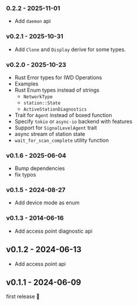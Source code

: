 ### 0.2.2 - 2025-11-01

- Add `daemon` api

### v0.2.1 - 2025-10-31

- Add `Clone` and `Display` derive for some types.

### v0.2.0 - 2025-10-23

- Rust Error types for IWD Operations
- Examples
- Rust Enum types instead of strings
  - `NetworkType`
  - `station::State`
  - `ActiveStationDiagnostics`
- Trait for `Agent` instead of boxed function
- Specify `tokio` or `async-io` backend with features
- Support for `SignalLevelAgent` trait
- async stream of station state
- `wait_for_scan_complete` utility function

### v0.1.6 - 2025-06-04

- Bump dependencies
- fix typos

### v0.1.5 - 2024-08-27

- Add device mode as enum

### v0.1.3 - 2014-06-16

- Add access point diagnostic api

## v0.1.2 - 2024-06-13

- Add access point api

## v0.1.1 - 2024-06-09

first release 🎉
